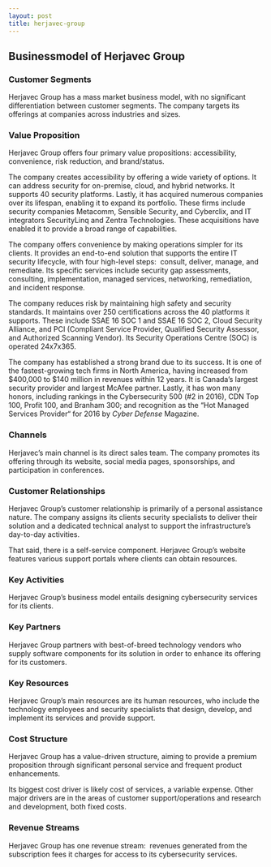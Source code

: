 ```yaml
---
layout: post
title: herjavec-group
---
```


Businessmodel of Herjavec Group
--------------------------------

### Customer Segments

Herjavec Group has a mass market business model, with no significant differentiation between customer segments. The company targets its offerings at companies across industries and sizes.

### Value Proposition

Herjavec Group offers four primary value propositions: accessibility, convenience, risk reduction, and brand/status.

The company creates accessibility by offering a wide variety of options. It can address security for on-premise, cloud, and hybrid networks. It supports 40 security platforms. Lastly, it has acquired numerous companies over its lifespan, enabling it to expand its portfolio. These firms include security companies Metacomm, Sensible Security, and Cyberclix, and IT integrators SecurityLinq and Zentra Technologies. These acquisitions have enabled it to provide a broad range of capabilities.

The company offers convenience by making operations simpler for its clients. It provides an end-to-end solution that supports the entire IT security lifecycle, with four high-level steps:  consult, deliver, manage, and remediate. Its specific services include security gap assessments, consulting, implementation, managed services, networking, remediation, and incident response.

The company reduces risk by maintaining high safety and security standards. It maintains over 250 certifications across the 40 platforms it supports. These include SSAE 16 SOC 1 and SSAE 16 SOC 2, Cloud Security Alliance, and PCI (Compliant Service Provider, Qualified Security Assessor, and Authorized Scanning Vendor). Its Security Operations Centre (SOC) is operated 24x7x365.

The company has established a strong brand due to its success. It is one of the fastest-growing tech firms in North America, having increased from $400,000 to $140 million in revenues within 12 years. It is Canada’s largest security provider and largest McAfee partner. Lastly, it has won many honors, including rankings in the Cybersecurity 500 (#2 in 2016), CDN Top 100, Profit 100, and Branham 300; and recognition as the “Hot Managed Services Provider“ for 2016 by *Cyber Defense* Magazine.

### Channels

Herjavec’s main channel is its direct sales team. The company promotes its offering through its website, social media pages, sponsorships, and participation in conferences.

### Customer Relationships

Herjavec Group’s customer relationship is primarily of a personal assistance nature. The company assigns its clients security specialists to deliver their solution and a dedicated technical analyst to support the infrastructure’s day-to-day activities.

That said, there is a self-service component. Herjavec Group’s website features various support portals where clients can obtain resources.

### Key Activities

Herjavec Group’s business model entails designing cybersecurity services for its clients.

### Key Partners

Herjavec Group partners with best-of-breed technology vendors who supply software components for its solution in order to enhance its offering for its customers.

### Key Resources

Herjavec Group’s main resources are its human resources, who include the technology employees and security specialists that design, develop, and implement its services and provide support.

### Cost Structure

Herjavec Group has a value-driven structure, aiming to provide a premium proposition through significant personal service and frequent product enhancements.

Its biggest cost driver is likely cost of services, a variable expense. Other major drivers are in the areas of customer support/operations and research and development, both fixed costs.

### Revenue Streams

Herjavec Group has one revenue stream:  revenues generated from the subscription fees it charges for access to its cybersecurity services.
